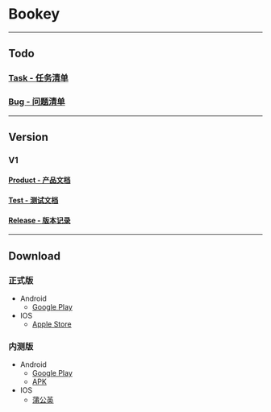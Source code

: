 # Bookey

--- 

## Todo

### [Task - 任务清单](https://github.com/bookey-dev/bookey.docs/projects/2)

### [Bug - 问题清单](https://github.com/bookey-dev/bookey.bug/issues)

--- 

## Version

### V1

#### [Product - 产品文档](https://github.com/bookey-dev/bookey.docs/issues/1)

#### [Test - 测试文档](https://github.com/bookey-dev/bookey.docs/issues/3)

#### [Release - 版本记录](https://github.com/bookey-dev/bookey.docs/issues/5)

--- 

## Download

### 正式版
- Android
   - [Google Play](https://play.google.com/store/apps/details?id=app.bookey)
- IOS
   - [Apple Store](https://apps.apple.com/cn/app/id1490069864)

### 内测版
- Android
   - [Google Play](https://play.google.com/apps/internaltest/4700196513230198982)
   - [APK](https://wxit.oss-cn-shanghai.aliyuncs.com/apk/bookey/bookey-release.apk)
- IOS
   - [蒲公英](https://www.pgyer.com/hwqs)
